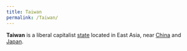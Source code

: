 ```yaml
---
title: Taiwan
permalink: /Taiwan/
---
```


**Taiwan** is a liberal capitalist [state](List_of_States "wikilink")
located in East Asia, near [China](China "wikilink") and
[Japan](Japan "wikilink").